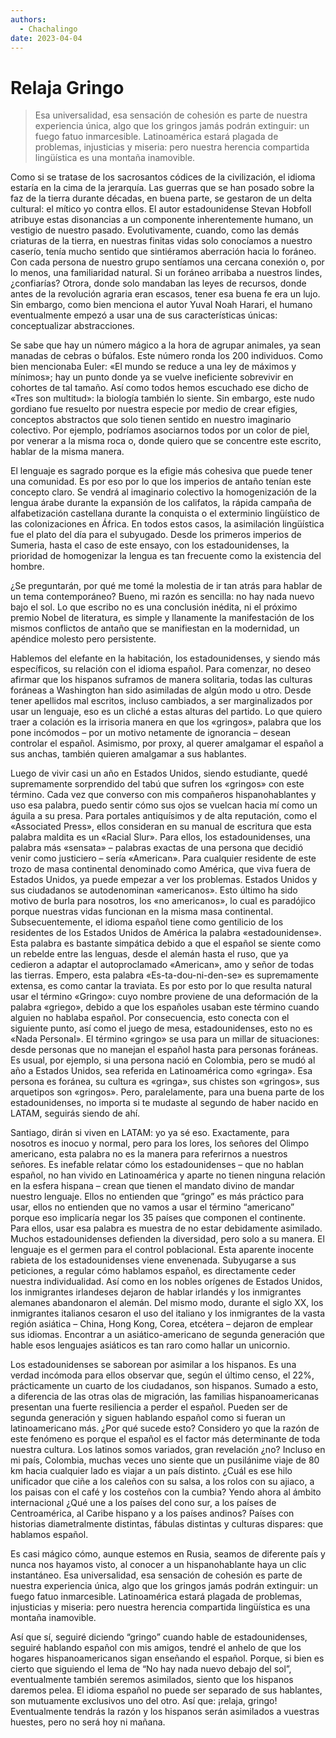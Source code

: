 ```yaml
---
authors:
  - Chachalingo
date: 2023-04-04
---
```

# Relaja Gringo

> Esa universalidad, esa sensación de cohesión es parte de nuestra experiencia única, algo que los gringos jamás podrán extinguir: un fuego fatuo inmarcesible. Latinoamérica estará plagada de problemas, injusticias y miseria: pero nuestra herencia compartida lingüística es una montaña inamovible.
<!-- more -->

Como si se tratase de los sacrosantos códices de la civilización, el idioma estaría en la cima de la jerarquía. Las guerras que se han posado sobre la faz de la tierra durante décadas, en buena parte, se gestaron de un delta cultural: el mítico yo contra ellos. El autor estadounidense Stevan Hobfoll atribuye estas disonancias a un componente inherentemente humano, un vestigio de nuestro pasado. Evolutivamente, cuando, como las demás criaturas de la tierra, en nuestras finitas vidas solo conocíamos a nuestro caserío, tenía mucho sentido que sintiéramos aberración hacia lo foráneo. Con cada persona de nuestro grupo sentíamos una cercana conexión o, por lo menos, una familiaridad natural. Si un foráneo arribaba a nuestros lindes, ¿confiarías? Otrora, donde solo mandaban las leyes de recursos, donde antes de la revolución agraria eran escasos, tener esa buena fe era un lujo. Sin embargo, como bien menciona el autor Yuval Noah Harari, el humano eventualmente empezó a usar una de sus características únicas: conceptualizar abstracciones.

Se sabe que hay un número mágico a la hora de agrupar animales, ya sean manadas de cebras o búfalos. Este número ronda los 200 individuos. Como bien mencionaba Euler: «El mundo se reduce a una ley de máximos y mínimos»; hay un punto donde ya se vuelve ineficiente sobrevivir en cohortes de tal tamaño. Así como todos hemos escuchado ese dicho de «Tres son multitud»: la biología también lo siente. Sin embargo, este nudo gordiano fue resuelto por nuestra especie por medio de crear efigies, conceptos abstractos que solo tienen sentido en nuestro imaginario colectivo. Por ejemplo, podríamos asociarnos todos por un color de piel, por venerar a la misma roca o, donde quiero que se concentre este escrito, hablar de la misma manera.     

El lenguaje es sagrado porque es la efigie más cohesiva que puede tener una comunidad. Es por eso por lo que los imperios de antaño tenían este concepto claro. Se vendrá al imaginario colectivo la homogenización de la lengua árabe durante la expansión de los califatos, la rápida campaña de alfabetización castellana durante la conquista o el exterminio lingüístico de las colonizaciones en África. En todos estos casos, la asimilación lingüística fue el plato del día para el subyugado. Desde los primeros imperios de Sumeria, hasta el caso de este ensayo, con los estadounidenses, la prioridad de homogenizar la lengua es tan frecuente como la existencia del hombre.

¿Se preguntarán, por qué me tomé la molestia de ir tan atrás para hablar de un tema contemporáneo? Bueno, mi razón es sencilla: no hay nada nuevo bajo el sol. Lo que escribo no es una conclusión inédita, ni el próximo premio Nobel de literatura, es simple y llanamente la manifestación de los mismos conflictos de antaño que se manifiestan en la modernidad, un apéndice molesto pero persistente.

Hablemos del elefante en la habitación, los estadounidenses, y siendo más específicos, su relación con el idioma español. Para comenzar, no deseo afirmar que los hispanos suframos de manera solitaria, todas las culturas foráneas a Washington han sido asimiladas de algún modo u otro. Desde tener apellidos mal escritos, incluso cambiados, a ser marginalizados por usar un lenguaje, eso es un cliché a estas alturas del partido. Lo que quiero traer a colación es la irrisoria manera en que los «gringos», palabra que los pone incómodos – por un motivo netamente de ignorancia – desean controlar el español. Asimismo, por proxy, al querer amalgamar el español a sus anchas, también quieren amalgamar a sus hablantes.

Luego de vivir casi un año en Estados Unidos, siendo estudiante, quedé supremamente sorprendido del tabú que sufren los «gringos» con este término. Cada vez que converso con mis compañeros hispanohablantes y uso esa palabra, puedo sentir cómo sus ojos se vuelcan hacia mí como un águila a su presa. Para portales antiquísimos y de alta reputación, como el «Associated Press», ellos consideran en su manual de escritura que esta palabra maldita es un «Racial Slur». Para ellos, los estadounidenses, una palabra más «sensata» – palabras exactas de una persona que decidió venir como justiciero – sería «American». Para cualquier residente de este trozo de masa continental denominado como América, que viva fuera de Estados Unidos, ya puede empezar a ver los problemas. Estados Unidos y sus ciudadanos se autodenominan «americanos». Esto último ha sido motivo de burla para nosotros, los «no americanos», lo cual es paradójico porque nuestras vidas funcionan en la misma masa continental. Subsecuentemente, el idioma español tiene como gentilicio de los residentes de los Estados Unidos de América la palabra «estadounidense». Esta palabra es bastante simpática debido a que el español se siente como un rebelde entre las lenguas, desde el alemán hasta el ruso, que ya cedieron a adaptar el autoproclamado «American», amo y señor de todas las tierras. Empero, esta palabra «Es-ta-dou-ni-den-se» es supremamente extensa, es como cantar la traviata. Es por esto por lo que resulta natural usar el término «Gringo»: cuyo nombre proviene de una deformación de la palabra «griego», debido a que los españoles usaban este término cuando alguien no hablaba español. Por consecuencia, esto conecta con el siguiente punto, así como el juego de mesa, estadounidenses, esto no es «Nada Personal». El término «gringo» se usa para un millar de situaciones: desde personas que no manejan el español hasta para personas foráneas. Es usual, por ejemplo, si una persona nació en Colombia, pero se mudó al año a Estados Unidos, sea referida en Latinoamérica como «gringa». Esa persona es foránea, su cultura es «gringa», sus chistes son «gringos», sus arquetipos son «gringos». Pero, paralelamente, para una buena parte de los estadounidenses, no importa si te mudaste al segundo de haber nacido en LATAM, seguirás siendo de ahí.

Santiago, dirán si viven en LATAM: yo ya sé eso. Exactamente, para nosotros es inocuo y normal, pero para los lores, los señores del Olimpo americano, esta palabra no es la manera para referirnos a nuestros señores. Es inefable relatar cómo los estadounidenses – que no hablan español, no han vivido en Latinoamérica y aparte no tienen ninguna relación en la esfera hispana – crean que tienen el mandato divino de mandar nuestro lenguaje. Ellos no entienden que “gringo” es más práctico para usar, ellos no entienden que no vamos a usar el término “americano” porque eso implicaría negar los 35 países que componen el continente. Para ellos, usar esa palabra es muestra de no estar debidamente asimilado. Muchos estadounidenses defienden la diversidad, pero solo a su manera. El lenguaje es el germen para el control poblacional. Esta aparente inocente rabieta de los estadounidenses viene envenenada. Subyugarse a sus peticiones, a regular cómo hablamos español, es directamente ceder nuestra individualidad. Así como en los nobles orígenes de Estados Unidos, los inmigrantes irlandeses dejaron de hablar irlandés y los inmigrantes alemanes abandonaron el alemán. Del mismo modo, durante el siglo XX, los inmigrantes italianos cesaron el uso del italiano y los inmigrantes de la vasta región asiática – China, Hong Kong, Corea, etcétera – dejaron de emplear sus idiomas. Encontrar a un asiático-americano de segunda generación que hable esos lenguajes asiáticos es tan raro como hallar un unicornio.

Los estadounidenses se saborean por asimilar a los hispanos. Es una verdad incómoda para ellos observar que, según el último censo, el 22%, prácticamente un cuarto de los ciudadanos, son hispanos. Sumado a esto, a diferencia de las otras olas de migración, las familias hispanoamericanas presentan una fuerte resiliencia a perder el español. Pueden ser de segunda generación y siguen hablando español como si fueran un latinoamericano más. ¿Por qué sucede esto? Considero yo que la razón de este fenómeno es porque el español es el factor más determinante de toda nuestra cultura. Los latinos somos variados, gran revelación ¿no? Incluso en mi país, Colombia, muchas veces uno siente que un pusilánime viaje de 80 km hacia cualquier lado es viajar a un país distinto. ¿Cuál es ese hilo unificador que ciñe a los caleños con su salsa, a los rolos con su ajiaco, a los paisas con el café y los costeños con la cumbia? Yendo ahora al ámbito internacional ¿Qué une a los países del cono sur, a los países de Centroamérica, al Caribe hispano y a los países andinos? Países con historias diametralmente distintas, fábulas distintas y culturas dispares: que hablamos español.

Es casi mágico cómo, aunque estemos en Rusia, seamos de diferente país y nunca nos hayamos visto, al conocer a un hispanohablante haya un clic instantáneo. Esa universalidad, esa sensación de cohesión es parte de nuestra experiencia única, algo que los gringos jamás podrán extinguir: un fuego fatuo inmarcesible. Latinoamérica estará plagada de problemas, injusticias y miseria: pero nuestra herencia compartida lingüística es una montaña inamovible.

Así que sí, seguiré diciendo “gringo” cuando hable de estadounidenses, seguiré hablando español con mis amigos, tendré el anhelo de que los hogares hispanoamericanos sigan enseñando el español. Porque, si bien es cierto que siguiendo el lema de “No hay nada nuevo debajo del sol”, eventualmente también seremos asimilados, siento que los hispanos daremos pelea. El idioma español no puede ser separado de sus hablantes, son mutuamente exclusivos uno del otro. Así que: ¡relaja, gringo! Eventualmente tendrás la razón y los hispanos serán asimilados a vuestras huestes, pero no será hoy ni mañana.